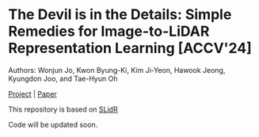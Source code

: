 # The Devil is in the Details: Simple Remedies for Image-to-LiDAR Representation Learning [ACCV'24]

Authors: Wonjun Jo, Kwon Byung-Ki, Kim Ji-Yeon, Hawook Jeong, Kyungdon Joo, and Tae-Hyun Oh

[Project](https://sr-i2l.github.io/) | [Paper](https://openaccess.thecvf.com/content/ACCV2024/html/Jo_The_Devil_is_in_the_Details_Simple_Remedies_for__ACCV_2024_paper.html)

This repository is based on [SLidR](https://github.com/valeoai/SLidR)

Code will be updated soon.
